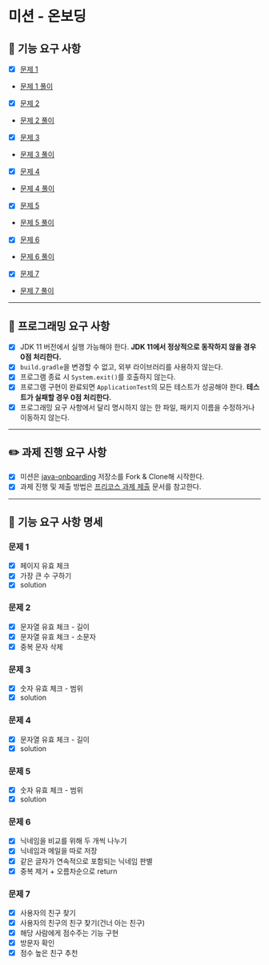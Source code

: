 # 미션 - 온보딩
## :rocket: 기능 요구 사항
- [x] [문제 1](./docs/PROBLEM1.md)
- [문제 1 풀이](./src/main/java/onboarding/Problem1.java) 
- [x] [문제 2](./docs/PROBLEM2.md)
- [문제 2 풀이](./src/main/java/onboarding/Problem2.java)
- [x] [문제 3](./docs/PROBLEM3.md)
- [문제 3 풀이](./src/main/java/onboarding/Problem3.java)
- [x] [문제 4](./docs/PROBLEM4.md)
- [문제 4 풀이](./src/main/java/onboarding/Problem4.java)
- [x] [문제 5](./docs/PROBLEM5.md)
- [문제 5 풀이](./src/main/java/onboarding/Problem5.java)
- [x] [문제 6](./docs/PROBLEM6.md)
- [문제 6 풀이](./src/main/java/onboarding/Problem6.java)
- [x] [문제 7](./docs/PROBLEM7.md)
- [문제 7 풀이](./src/main/java/onboarding/Problem7.java)
---
## 🎯 프로그래밍 요구 사항
- [x] JDK 11 버전에서 실행 가능해야 한다. **JDK 11에서 정상적으로 동작하지 않을 경우 0점 처리한다.**
- [x] `build.gradle`을 변경할 수 없고, 외부 라이브러리를 사용하지 않는다.
- [x] 프로그램 종료 시 `System.exit()`를 호출하지 않는다.
- [x]  프로그램 구현이 완료되면 `ApplicationTest`의 모든 테스트가 성공해야 한다. **테스트가 실패할 경우 0점 처리한다.**
- [x] 프로그래밍 요구 사항에서 달리 명시하지 않는 한 파일, 패키지 이름을 수정하거나 이동하지 않는다.
---
## ✏️ 과제 진행 요구 사항
- [x]  미션은 [java-onboarding](https://github.com/woowacourse-precourse/java-onboarding) 저장소를 Fork & Clone해 시작한다.
- [x]  과제 진행 및 제출 방법은 [프리코스 과제 제출](https://github.com/woowacourse/woowacourse-docs/tree/master/precourse) 문서를 참고한다.
---
## 📑 기능 요구 사항 명세
### 문제 1
- [x] 페이지 유효 체크
- [x] 가장 큰 수 구하기
- [x] solution
### 문제 2
- [x] 문자열 유효 체크 - 길이
- [x] 문자열 유효 체크 - 소문자
- [x] 중복 문자 삭제
### 문제 3
- [x] 숫자 유효 체크 - 범위
- [x] solution
### 문제 4
- [x] 문자열 유효 체크 - 길이
- [x] solution
### 문제 5
- [x] 숫자 유효 체크 - 범위
- [x] solution
### 문제 6
- [x] 닉네임을 비교를 위해 두 개씩 나누기
- [x] 닉네임과 메일을 따로 저장
- [x] 같은 글자가 연속적으로 포함되는 닉네임 판별
- [x] 중복 제거 + 오름차순으로 return
### 문제 7
- [x] 사용자의 친구 찾기
- [x] 사용자의 친구의 친구 찾기(건너 아는 친구)
- [x] 해당 사람에게 점수주는 기능 구현
- [x] 방문자 확인 
- [x] 점수 높은 친구 추천